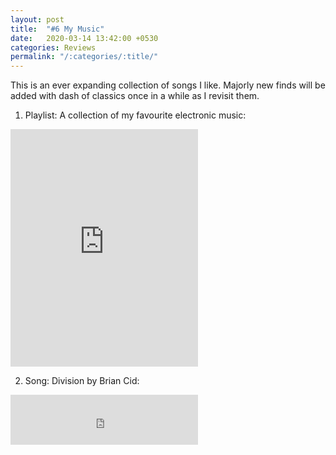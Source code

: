 ```yaml
---
layout: post
title:  "#6 My Music"
date:   2020-03-14 13:42:00 +0530
categories: Reviews
permalink: "/:categories/:title/"
---
```


This is an ever expanding collection of songs I like. Majorly new finds will be added with dash of classics once in a while as I revisit them.

1. Playlist: A collection of my favourite electronic music: <br/>

<iframe src="https://open.spotify.com/embed/playlist/5fkISVN3BCkFrfWHsYtWTu" width="300" height="380" frameborder="0" allowtransparency="true" allow="encrypted-media"></iframe>
<br/>

2. Song: Division by Brian Cid:<br/>
<iframe src="https://open.spotify.com/embed/track/7DspogxyBwmflClxWeglMZ" width="300" height="80" frameborder="0" allowtransparency="true" allow="encrypted-media"></iframe>